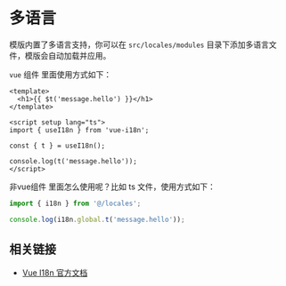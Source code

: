 # 多语言

模版内置了多语言支持，你可以在 `src/locales/modules` 目录下添加多语言文件，模版会自动加载并应用。

`vue` 组件 里面使用方式如下：

```vue
<template>
  <h1>{{ $t('message.hello') }}</h1>
</template>

<script setup lang="ts">
import { useI18n } from 'vue-i18n';

const { t } = useI18n();

console.log(t('message.hello'));
</script>
```

非vue组件 里面怎么使用呢？比如 ts 文件，使用方式如下：

```ts
import { i18n } from '@/locales';

console.log(i18n.global.t('message.hello'));
```

## 相关链接

- [Vue I18n 官方文档](https://vue-i18n.intlify.dev/)
